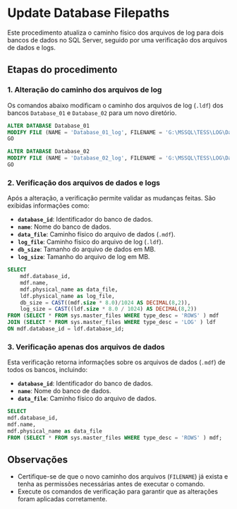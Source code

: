 # Update Database Filepaths

Este procedimento atualiza o caminho físico dos arquivos de log para dois bancos de dados no SQL Server, seguido por uma verificação dos arquivos de dados e logs.

## Etapas do procedimento

### 1. Alteração do caminho dos arquivos de log
Os comandos abaixo modificam o caminho dos arquivos de log (`.ldf`) dos bancos `Database_01` e `Database_02` para um novo diretório.

```sql
ALTER DATABASE Database_01
MODIFY FILE (NAME = 'Database_01_log', FILENAME = 'G:\MSSQL\TESS\LOG\Database_01.ldf');
GO

ALTER DATABASE Database_02
MODIFY FILE (NAME = 'Database_02_log', FILENAME = 'G:\MSSQL\TESS\LOG\Database_02.ldf');
GO
```


### 2. Verificação dos arquivos de dados e logs
Após a alteração, a verificação permite validar as mudanças feitas. São exibidas informações como:

- **`database_id`**: Identificador do banco de dados.
- **`name`**: Nome do banco de dados.
- **`data_file`**: Caminho físico do arquivo de dados (`.mdf`).
- **`log_file`**: Caminho físico do arquivo de log (`.ldf`).
- **`db_size`**: Tamanho do arquivo de dados em MB.
- **`log_size`**: Tamanho do arquivo de log em MB.

```sql
SELECT 
    mdf.database_id, 
    mdf.name, 
    mdf.physical_name as data_file, 
    ldf.physical_name as log_file, 
    db_size = CAST((mdf.size * 8.0)/1024 AS DECIMAL(8,2)), 
    log_size = CAST((ldf.size * 8.0 / 1024) AS DECIMAL(8,2))
FROM (SELECT * FROM sys.master_files WHERE type_desc = 'ROWS' ) mdf
JOIN (SELECT * FROM sys.master_files WHERE type_desc = 'LOG' ) ldf
ON mdf.database_id = ldf.database_id;
```

### 3. Verificação apenas dos arquivos de dados
Esta verificação retorna informações sobre os arquivos de dados (`.mdf`) de todos os bancos, incluindo:

- **`database_id`**: Identificador do banco de dados.
- **`name`**: Nome do banco de dados.
- **`data_file`**: Caminho físico do arquivo de dados.

```sql
SELECT 
mdf.database_id, 
mdf.name, 
mdf.physical_name as data_file
FROM (SELECT * FROM sys.master_files WHERE type_desc = 'ROWS' ) mdf;
```

## Observações
- Certifique-se de que o novo caminho dos arquivos (`FILENAME`) já exista e tenha as permissões necessárias antes de executar o comando.
- Execute os comandos de verificação para garantir que as alterações foram aplicadas corretamente.

